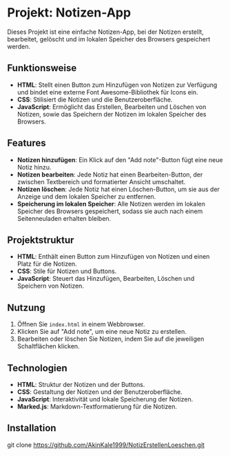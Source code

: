 # Projekt: Notizen-App

Dieses Projekt ist eine einfache Notizen-App, bei der Notizen erstellt, bearbeitet, gelöscht und im lokalen Speicher des Browsers gespeichert werden.

## Funktionsweise

- **HTML**: Stellt einen Button zum Hinzufügen von Notizen zur Verfügung und bindet eine externe Font Awesome-Bibliothek für Icons ein.
- **CSS**: Stilisiert die Notizen und die Benutzeroberfläche.
- **JavaScript**: Ermöglicht das Erstellen, Bearbeiten und Löschen von Notizen, sowie das Speichern der Notizen im lokalen Speicher des Browsers.

## Features

- **Notizen hinzufügen**: Ein Klick auf den "Add note"-Button fügt eine neue Notiz hinzu.
- **Notizen bearbeiten**: Jede Notiz hat einen Bearbeiten-Button, der zwischen Textbereich und formatierter Ansicht umschaltet.
- **Notizen löschen**: Jede Notiz hat einen Löschen-Button, um sie aus der Anzeige und dem lokalen Speicher zu entfernen.
- **Speicherung im lokalen Speicher**: Alle Notizen werden im lokalen Speicher des Browsers gespeichert, sodass sie auch nach einem Seitenneuladen erhalten bleiben.

## Projektstruktur

- **HTML**: Enthält einen Button zum Hinzufügen von Notizen und einen Platz für die Notizen.
- **CSS**: Stile für Notizen und Buttons.
- **JavaScript**: Steuert das Hinzufügen, Bearbeiten, Löschen und Speichern von Notizen.

## Nutzung

1. Öffnen Sie `index.html` in einem Webbrowser.
2. Klicken Sie auf "Add note", um eine neue Notiz zu erstellen.
3. Bearbeiten oder löschen Sie Notizen, indem Sie auf die jeweiligen Schaltflächen klicken.

## Technologien

- **HTML**: Struktur der Notizen und der Buttons.
- **CSS**: Gestaltung der Notizen und der Benutzeroberfläche.
- **JavaScript**: Interaktivität und lokale Speicherung der Notizen.
- **Marked.js**: Markdown-Textformatierung für die Notizen.

## Installation

 git clone https://github.com/AkinKale1999/NotizErstellenLoeschen.git

